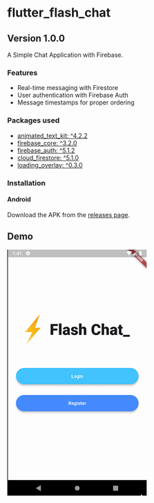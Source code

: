 # flutter_flash_chat

## Version 1.0.0

A Simple Chat Application with Firebase.

### Features

- Real-time messaging with Firestore
- User authentication with Firebase Auth
- Message timestamps for proper ordering

### Packages used

- [animated_text_kit: ^4.2.2](https://pub.dev/packages/animated_text_kit)
- [firebase_core: ^3.2.0](https://pub.dev/packages/firebase_core)
- [firebase_auth: ^5.1.2](https://pub.dev/packages/firebase_auth)
- [cloud_firestore: ^5.1.0](https://pub.dev/packages/cloud_firestore)
- [loading_overlay: ^0.3.0](https://pub.dev/packages/loading_overlay)

### Installation

#### Android

Download the APK from
the [releases page](https://github.com/abdulrehmana28/flutter_flash_chat/releases/tag/v1.0.0).

## Demo

![Demo](media/app_demo.gif)
